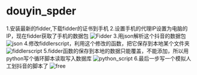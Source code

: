 # douyin_spder
1.安装最新的fidder,下载fidder的证书到手机
2.设置手机的代理IP设置为电脑的IP，现在fidder获取了手机的数据包
![Fidder](https://github.com/chenchungqi/douyin_spder/blob/master/jietu/183450w7r36616y8yzu9ts.png)
3.用json解析这个抖音的数据包
![json](https://github.com/chenchungqi/douyin_spder/blob/master/jietu/183449n3l4oltmszsvx7ko.png)
4.修改fiddlerscript，利用这个修改的函数，把它保存到本地某个文件夹
![fiddlerscript](https://github.com/chenchungqi/douyin_spder/blob/master/jietu/183451ynhmi4igzps1wndz.png)
5.fidder函数的保存到本地的数据只能覆盖，不能添加，所以用python写个循环脚本读取写入数据库
![python_script](https://github.com/chenchungqi/douyin_spder/blob/master/jietu/183452iyft6z2hy9ckczfj.png)
6.最后一步写一个模拟人工划抖音的脚本了
![free](https://github.com/chenchungqi/douyin_spder/blob/master/jietu/183703zouuequesxu2uare.png)
